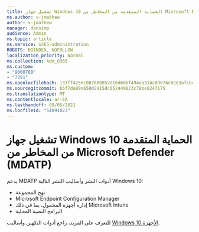 ```yaml
---
title: تشغيل جهاز Windows 10 الحماية المتقدمة من المخاطر من Microsoft Defender (MDATP)
ms.author: v-jmathew
author: v-jmathew
manager: dansimp
audience: Admin
ms.topic: article
ms.service: o365-administration
ROBOTS: NOINDEX, NOFOLLOW
localization_priority: Normal
ms.collection: Adm_O365
ms.custom:
- "9000760"
- "7391"
ms.openlocfilehash: 133ff4256c007600857d16d60bf494ea314c8d874c02d3afcbc3ff1a29b9c802
ms.sourcegitcommit: b5f7da89a650d2915dc652449623c78be6247175
ms.translationtype: MT
ms.contentlocale: ar-SA
ms.lasthandoff: 08/05/2021
ms.locfileid: "54091023"
---
```

# <a name="onboard-a-windows-10-device-to-microsoft-defender-advanced-threat-protection-mdatp"></a>تشغيل جهاز Windows 10 الحماية المتقدمة من المخاطر من Microsoft Defender (MDATP)

يدعم MDATP أدوات النشر وأساليب النشر التالية Windows 10:

- نهج المجموعة
- Microsoft Endpoint Configuration Manager
- إدارة أجهزة المحمول، بما في ذلك Microsoft Intune
- البرامج النصية المحلية

للتعرف على المزيد، راجع أدوات التكهين وأساليب [Windows 10 الأجهزة](https://go.microsoft.com/fwlink/?linkid=2143460).
